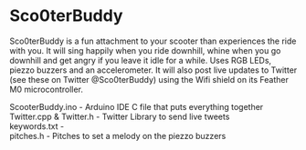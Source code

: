 # Sco0terBuddy

Sco0terBuddy is a fun attachment to your scooter than experiences the ride with you. 
It will sing happily when you ride downhill, whine when you go downhill and get angry if you leave it idle for a while.
Uses RGB LEDs, piezzo buzzers and an accelerometer.
It will also post live updates to Twitter (see these on Twitter @Sco0terBuddy) using the Wifi shield on its Feather M0 
microcontroller.

ScooterBuddy.ino - Arduino IDE C file that puts everything together  
Twitter.cpp & Twitter.h	- Twitter Library to send live tweets  
keywords.txt -   
pitches.h - Pitches to set a melody on the piezzo buzzers  
